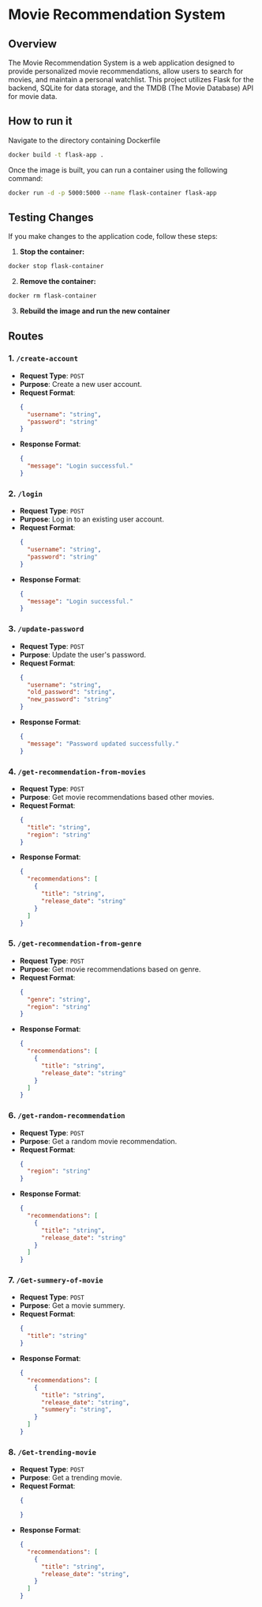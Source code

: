 # Movie Recommendation System

## Overview
The Movie Recommendation System is a web application designed to provide personalized movie recommendations, allow users to search for movies, and maintain a personal watchlist. This project utilizes Flask for the backend, SQLite for data storage, and the TMDB (The Movie Database) API for movie data.

## How to run it
Navigate to the directory containing Dockerfile
```bash
docker build -t flask-app .
```
Once the image is built, you can run a container using the following command:
```bash
docker run -d -p 5000:5000 --name flask-container flask-app
```

## Testing Changes

If you make changes to the application code, follow these steps:

1. **Stop the container:**
  ```bash
  docker stop flask-container
  ```
2. **Remove the container:**
  ```bash
  docker rm flask-container
  ```
3. **Rebuild the image and run the new container**


## Routes

### 1. `/create-account`
- **Request Type**: `POST`
- **Purpose**: Create a new user account.
- **Request Format**:
  ```json
  {
    "username": "string",
    "password": "string"
  }
  ```
- **Response Format**:
  ```json
  {
    "message": "Login successful."
  }
  ```

### 2. `/login`
- **Request Type**: `POST`
- **Purpose**: Log in to an existing user account.
- **Request Format**:
  ```json
  {
    "username": "string",
    "password": "string"
  }
  ```
- **Response Format**:
  ```json
  {
    "message": "Login successful."
  }
  ```

### 3. `/update-password`
- **Request Type**: `POST`
- **Purpose**: Update the user's password.
- **Request Format**:
  ```json
  {
    "username": "string",
    "old_password": "string",
    "new_password": "string"
  }
  ```
- **Response Format**:
  ```json
  {
    "message": "Password updated successfully."
  }
  ```

### 4. `/get-recommendation-from-movies`
- **Request Type**: `POST`
- **Purpose**: Get movie recommendations based other movies.
- **Request Format**:
  ```json
  {
    "title": "string",
    "region": "string"
  }
  ```
- **Response Format**:
  ```json
  {
    "recommendations": [
      {
        "title": "string",
        "release_date": "string"
      }
    ]
  }
  ```

### 5. `/get-recommendation-from-genre`
- **Request Type**: `POST`
- **Purpose**: Get movie recommendations based on genre.
- **Request Format**:
  ```json
  {
    "genre": "string",
    "region": "string"
  }
  ```
- **Response Format**:
  ```json
  {
    "recommendations": [
      {
        "title": "string",
        "release_date": "string"
      }
    ]
  }
  ```

### 6. `/get-random-recommendation`
- **Request Type**: `POST`
- **Purpose**: Get a random movie recommendation.
- **Request Format**:
  ```json
  {
    "region": "string"
  }
  ```
- **Response Format**:
  ```json
  {
    "recommendations": [
      {
        "title": "string",
        "release_date": "string"
      }
    ]
  }
  ```
  
### 7. `/Get-summery-of-movie`
- **Request Type**: `POST`
- **Purpose**: Get a movie summery.
- **Request Format**:
  ```json
  {
    "title": "string"
  }
  ```
- **Response Format**:
  ```json
  {
    "recommendations": [
      {
        "title": "string",
        "release_date": "string",
        "summery": "string",
      }
    ]
  }
  ```
### 8. `/Get-trending-movie`
- **Request Type**: `POST`
- **Purpose**: Get a trending movie.
- **Request Format**:
  ```json
  {

  }
  ```
- **Response Format**:
  ```json
  {
    "recommendations": [
      {
        "title": "string",
        "release_date": "string",
      }
    ]
  }
  ```
